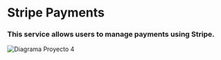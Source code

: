# Stripe Payments
### This service allows users to manage payments using Stripe.

![Diagrama Proyecto 4](https://github.com/user-attachments/assets/7bbb9a93-2626-438c-a3e0-3b5beb61f930)
